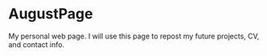 # AugustPage
 My personal web page. 
 I will use this page to repost my future projects, CV, and contact info.
